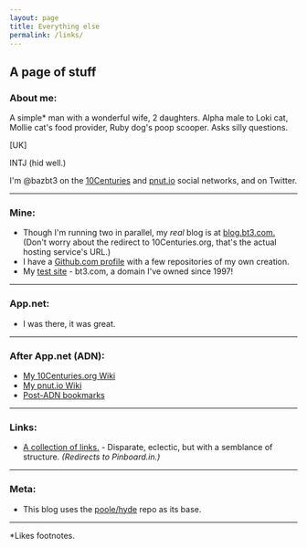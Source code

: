 ```yaml
---
layout: page
title: Everything else
permalink: /links/
---
```


## A page of stuff

### About me:

A simple\* man with a wonderful wife, 2 daughters. Alpha male to Loki cat, Mollie cat's food provider, Ruby dog's poop scooper. Asks silly questions.

[UK]

INTJ (hid well.)

I'm @bazbt3 on the [10Centuries](https://10centuries.org) and [pnut.io](https://pnut.io) social networks, and on Twitter.

---

### Mine:

* Though I'm running two in parallel, my *real* blog is at [blog.bt3.com.](http://blog.bt3.com) (Don't worry about the redirect to 10Centuries.org, that's the actual hosting service's URL.)
* I have a [Github.com profile](https://github.com/bazbt3) with a few repositories of my own creation.
* My [test site](http://www.bt3.com) - bt3.com, a domain I've owned since 1997!

---

### App.net:

* I was there, it was great.

---

### After App.net (ADN):

* [My 10Centuries.org Wiki](http://10cwiki.bt3.com)
* [My pnut.io Wiki](http://pnutwiki.bt3.com)
* [Post-ADN bookmarks](http://adn2.bt3.com)

---

### Links:

* [A collection of links.](http://bookmarks.bt3.com) - Disparate, eclectic, but with a semblance of structure. *(Redirects to Pinboard.in.)*

---

### Meta:

* This blog uses the [poole/hyde](https://github.com/poole/hyde) repo as its base.

---

\*Likes footnotes.
